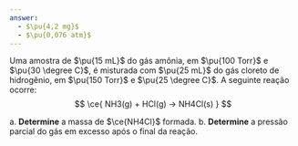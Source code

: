 ```yaml
---
answer:
  - $\pu{4,2 mg}$
  - $\pu{0,076 atm}$ 
---
```


Uma amostra de $\pu{15 mL}$ do gás amônia, em $\pu{100 Torr}$ e $\pu{30 \degree C}$, é misturada com $\pu{25 mL}$ do gás cloreto de hidrogênio, em $\pu{150 Torr}$ e $\pu{25 \degree C}$. A seguinte reação ocorre:
$$
    \ce{ NH3(g) + HCl(g) -> NH4Cl(s) }
$$

a. **Determine** a massa de $\ce{NH4Cl}$ formada.
b. **Determine** a pressão parcial do gás em excesso após o final da reação.

